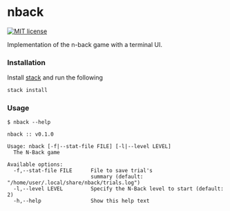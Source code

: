# nback

[![MIT license](https://img.shields.io/badge/license-MIT-blue.svg)](LICENSE)

Implementation of the n-back game with a terminal UI.

### Installation

Install [stack](https://docs.haskellstack.org/en/stable/README/) and run the following

```bash
stack install
```

### Usage

```
$ nback --help

nback :: v0.1.0

Usage: nback [-f|--stat-file FILE] [-l|--level LEVEL]
  The N-Back game

Available options:
  -f,--stat-file FILE      File to save trial's
                           summary (default: "/home/user/.local/share/nback/trials.log")
  -l,--level LEVEL         Specify the N-Back level to start (default: 2)
  -h,--help                Show this help text
```
